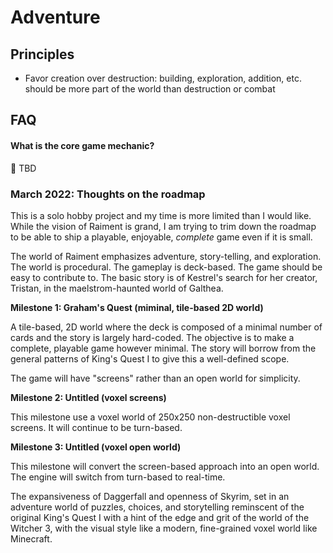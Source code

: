 # Adventure

## Principles

* Favor creation over destruction: building, exploration, addition, etc. should be more part of the world than destruction or combat 

## FAQ

#### What is the core game mechanic?

🚧 TBD


### March 2022: Thoughts on the roadmap

This is a solo hobby project and my time is more limited than I would like. While the vision of Raiment is grand, I am trying to trim down the roadmap to be able to ship a playable, enjoyable, _complete_ game even if it is small.

The world of Raiment emphasizes adventure, story-telling, and exploration. The world is procedural. The gameplay is deck-based. The game should be easy to contribute to.  The basic story is of Kestrel's search for her creator, Tristan, in the maelstrom-haunted world of Galthea.

**Milestone 1: Graham's Quest (miminal, tile-based 2D world)**

A tile-based, 2D world where the deck is composed of a minimal number of cards and the story is largely hard-coded.  The objective is to make a complete, playable game however minimal.  The story will borrow from the general patterns of King's Quest I to give this a well-defined scope.

The game will have "screens" rather than an open world for simplicity.

**Milestone 2: Untitled (voxel screens)**

This milestone use a voxel world of 250x250 non-destructible voxel screens. It will continue to be turn-based.

**Milestone 3: Untitled (voxel open world)**

This milestone will convert the screen-based approach into an open world. The engine will switch from turn-based to real-time.

The expansiveness of Daggerfall and openness of Skyrim, set in an adventure world of puzzles, choices, and storytelling reminscent of the original King's Quest I with a hint of the edge and grit of the world of the Witcher 3, with the visual style like a modern, fine-grained voxel world like Minecraft. 
